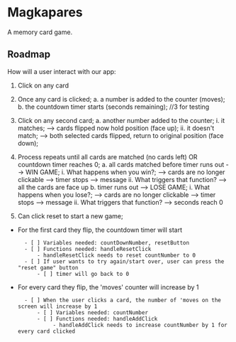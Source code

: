 # Magkapares
A memory card game.

## Roadmap
How will a user interact with our app:

1. Click on any card

2. Once any card is clicked;
    a. a number is added to the counter (moves);
    b. the countdown timer starts (seconds remaining); //3 for testing
    
3. Click on any second card;
    a. another number added to the counter;
        i. it matches;
            --> cards flipped now hold position (face up);
        ii. it doesn't match;
            --> both selected cards flipped, return to original position (face down);

4. Process repeats until all cards are matched (no cards left) OR countdown timer reaches 0;
    a. all cards matched before timer runs out --> WIN GAME;
            i. What happens when you win?;
                --> cards are no longer clickable
                --> timer stops
                --> message
            ii. What triggers that function?
                --> all the cards are face up
    b. timer runs out --> LOSE GAME;
            i. What happens when you lose?; 
                --> cards are no longer clickable
                --> timer stops
                --> message
            ii. What triggers that function?
                --> seconds reach 0

5. Can click reset to start a new game;








* For the first card they flip, the countdown timer will start    

        - [ ] Variables needed: countDownNumber, resetButton
        - [ ] Functions needed: handleResetClick 
            - handleResetClick needs to reset countNumber to 0
        - [ ] If user wants to try again/start over, user can press the "reset game" button
            - [ ] timer will go back to 0

* For every card they flip, the 'moves' counter will increase by 1

        - [ ] When the user clicks a card, the number of 'moves on the screen will increase by 1
            - [ ] Variables needed: countNumber
            - [ ] Functions needed: handleAddClick
                 - handleAddClick needs to increase countNumber by 1 for every card clicked

